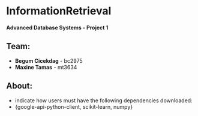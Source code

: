 # InformationRetrieval
**Advanced Database Systems - Project 1**  

## Team:  
- **Begum Cicekdag** - bc2975  
- **Maxine Tamas** - mt3634 

## About:
- indicate how users must have the following dependencies downloaded:
- {google-api-python-client, scikit-learn, numpy}